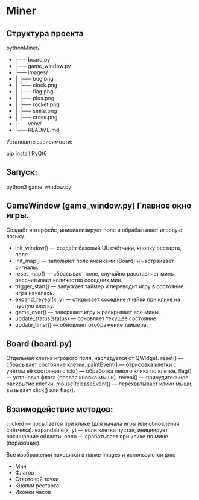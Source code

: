 # Miner

## Структура проекта

pythonMiner/
- ├── board.py            
- ├── game_window.py      
- ├── images/            
- │   ├── bug.png
- │   ├── clock.png
- │   ├── flag.png
- │   ├── plus.png
- │   ├── rocket.png
- │   ├── smile.png
- │   ├── cross.png
- ├── venv/               
- └── README.md           

Установите зависимости:

pip install PyQt6

## Запуск:
python3 game_window.py

## GameWindow (game_window.py) Главное окно игры. 
Создаёт интерфейс, инициализирует поле и обрабатывает игровую логику.
- init_window() — создаёт базовый UI: счётчики, кнопку рестарта, поле.
- init_map() — заполняет поле ячейками (Board) и настраивает сигналы.
- reset_map() — сбрасывает поле, случайно расставляет мины, рассчитывает количество соседних мин.
- trigger_start() — запускает таймер и переводит игру в состояние игра началась.
- expand_reveal(x, y) — открывает соседние ячейки при клике на пустую клетку.
- game_over() — завершает игру и раскрывает все мины.
- update_status(status) — обновляет текущее состояние 
- update_timer() — обновляет отображение таймера.

## Board (board.py)
Отдельная клетка игрового поля, наследуется от QWidget.
reset() — сбрасывает состояние клетки.
paintEvent() — отрисовка клетки с учётом её состояния
click() — обработка левого клика по клетке.
flag() — установка флага (правая кнопка мыши).
reveal() — принудительное раскрытие клетки.
mouseReleaseEvent() — перехватывает клики мыши, вызывает click() или flag().

## Взаимодействие методов:
clicked — посылается при клике (для начала игры или обновления счётчика).
expandable(x, y) — если клетка пустая, инициирует расширение области.
ohno — срабатывает при клике по мине (поражение).


Все изображения находятся в папке images и используются для:
- Мин
- Флагов
- Стартовой точки
- Кнопки рестарта
- Иконки часов